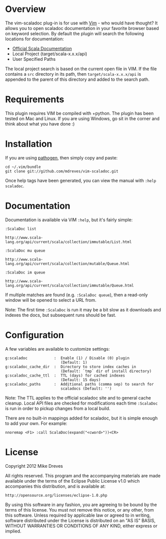 # Overview

The vim-scaladoc plug-in is for use with [Vim](http://www.vim.org/) - who
would have thought? It allows you to open scaladoc documentation in your
favorite browser based on keyword selection. By default the plugin will
search the following locations for documentation:

 * [Official Scala Documentation](http://www.scala-lang.org/api/current)
 * Local Project (target/scala-x.x.x/api)
 * User Specified Paths

The local project search is based on the current open file in VIM. If the file
contains a `src` directory in its path, then `target/scala-x.x.x/api` is
appended to the parent of this directory and added to the search path.

# Requirements

This plugin requires VIM be compiled with +python. The plugin has been tested
on Mac and Linux. If you are using Windows, go sit in the corner and think
about what you have done :)

# Installation

If you are using [pathogen](https://github.com/tpope/vim-pathogen), then
simply copy and paste:

    cd ~/.vim/bundle
    git clone git://github.com/mdreves/vim-scaladoc.git

Once help tags have been generated, you can view the manual with
`:help scaladoc`.

# Documentation

Documentation is available via VIM `:help`, but it's fairly simple:

    :ScalaDoc list

    http://www.scala-lang.org/api/current/scala/collection/immutable/List.html

    :ScalaDoc mu queue

    http://www.scala-lang.org/api/current/scala/collection/mutable/Queue.html

    :ScalaDoc im queue

    http://www.scala-lang.org/api/current/scala/collection/immutable/Queue.html

If multiple matches are found (e.g. `:ScalaDoc queue`), then a read-only
window will be opened to select a URL from.

Note: The first time `:ScalaDoc` is run it may be a bit slow as it downloads
and indexes the docs, but subsequent runs should be fast.

# Configuration

A few variables are available to customize settings:

    g:scaladoc            :  Enable (1) / Disable (0) plugin
                             (Default: 1)
    g:scaladoc_cache_dir  :  Directory to store index caches in
                             (Default: `tmp` dir of install directory)
    g:scaladoc_cache_ttl  :  TTL (days) for cached indexes
                             (Default: 15 days)
    g:scaladoc_paths      :  Additional paths (comma sep) to search for
                             scaladocs (Default: '')

Note: The TTL applies to the official scaladoc site and to general cache
cleanup. Local API files are checked for modifications each time `:ScalaDoc` is
run in order to pickup changes from a local build.

There are no built-in mappings added for scaladoc, but it is simple enough to
add your own. For example:

    nnoremap <F1> :call ScalaDoc(expand("<cword>"))<CR>

# License

Copyright 2012 Mike Dreves

All rights reserved. This program and the accompanying materials
are made available under the terms of the Eclipse Public License v1.0
which accompanies this distribution, and is available at:

    http://opensource.org/licenses/eclipse-1.0.php

By using this software in any fashion, you are agreeing to be bound
by the terms of this license. You must not remove this notice, or any
other, from this software. Unless required by applicable law or agreed
to in writing, software distributed under the License is distributed
on an "AS IS" BASIS, WITHOUT WARRANTIES OR CONDITIONS OF ANY KIND,
either express or implied.

